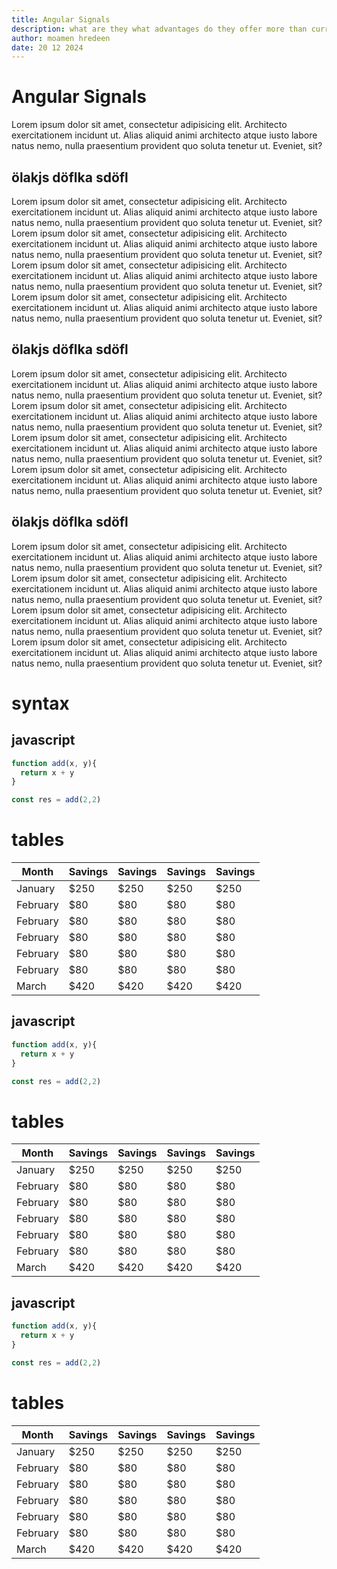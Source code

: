 ```yaml
---
title: Angular Signals
description: what are they what advantages do they offer more than current change detection mechanism
author: moamen hredeen
date: 20 12 2024
---
```


# Angular Signals

Lorem ipsum dolor sit amet, consectetur adipisicing elit. Architecto exercitationem incidunt ut. Alias aliquid animi architecto atque iusto labore natus nemo, nulla praesentium provident quo soluta tenetur ut. Eveniet, sit?

## ölakjs döflka sdöfl

Lorem ipsum dolor sit amet, consectetur adipisicing elit. Architecto exercitationem incidunt ut. Alias aliquid animi architecto atque iusto labore natus nemo, nulla praesentium provident quo soluta tenetur ut. Eveniet, sit?
Lorem ipsum dolor sit amet, consectetur adipisicing elit. Architecto exercitationem incidunt ut. Alias aliquid animi architecto atque iusto labore natus nemo, nulla praesentium provident quo soluta tenetur ut. Eveniet, sit?
Lorem ipsum dolor sit amet, consectetur adipisicing elit. Architecto exercitationem incidunt ut. Alias aliquid animi architecto atque iusto labore natus nemo, nulla praesentium provident quo soluta tenetur ut. Eveniet, sit?
Lorem ipsum dolor sit amet, consectetur adipisicing elit. Architecto exercitationem incidunt ut. Alias aliquid animi architecto atque iusto labore natus nemo, nulla praesentium provident quo soluta tenetur ut. Eveniet, sit?


## ölakjs döflka sdöfl

Lorem ipsum dolor sit amet, consectetur adipisicing elit. Architecto exercitationem incidunt ut. Alias aliquid animi architecto atque iusto labore natus nemo, nulla praesentium provident quo soluta tenetur ut. Eveniet, sit?
Lorem ipsum dolor sit amet, consectetur adipisicing elit. Architecto exercitationem incidunt ut. Alias aliquid animi architecto atque iusto labore natus nemo, nulla praesentium provident quo soluta tenetur ut. Eveniet, sit?
Lorem ipsum dolor sit amet, consectetur adipisicing elit. Architecto exercitationem incidunt ut. Alias aliquid animi architecto atque iusto labore natus nemo, nulla praesentium provident quo soluta tenetur ut. Eveniet, sit?
Lorem ipsum dolor sit amet, consectetur adipisicing elit. Architecto exercitationem incidunt ut. Alias aliquid animi architecto atque iusto labore natus nemo, nulla praesentium provident quo soluta tenetur ut. Eveniet, sit?

## ölakjs döflka sdöfl

Lorem ipsum dolor sit amet, consectetur adipisicing elit. Architecto exercitationem incidunt ut. Alias aliquid animi architecto atque iusto labore natus nemo, nulla praesentium provident quo soluta tenetur ut. Eveniet, sit?
Lorem ipsum dolor sit amet, consectetur adipisicing elit. Architecto exercitationem incidunt ut. Alias aliquid animi architecto atque iusto labore natus nemo, nulla praesentium provident quo soluta tenetur ut. Eveniet, sit?
Lorem ipsum dolor sit amet, consectetur adipisicing elit. Architecto exercitationem incidunt ut. Alias aliquid animi architecto atque iusto labore natus nemo, nulla praesentium provident quo soluta tenetur ut. Eveniet, sit?
Lorem ipsum dolor sit amet, consectetur adipisicing elit. Architecto exercitationem incidunt ut. Alias aliquid animi architecto atque iusto labore natus nemo, nulla praesentium provident quo soluta tenetur ut. Eveniet, sit?

# syntax

## javascript

```javascript
function add(x, y){
  return x + y
}

const res = add(2,2)
```

# tables

| Month    | Savings | Savings | Savings | Savings |
|----------|---------|---------|---------|---------|
| January  | $250    | $250    | $250    | $250    |
| February | $80     | $80     | $80     | $80     |
| February | $80     | $80     | $80     | $80     |
| February | $80     | $80     | $80     | $80     |
| February | $80     | $80     | $80     | $80     |
| February | $80     | $80     | $80     | $80     |
| March    | $420    | $420    | $420    | $420    |



## javascript

```javascript
function add(x, y){
  return x + y
}

const res = add(2,2)
```

# tables

| Month    | Savings | Savings | Savings | Savings |
|----------|---------|---------|---------|---------|
| January  | $250    | $250    | $250    | $250    |
| February | $80     | $80     | $80     | $80     |
| February | $80     | $80     | $80     | $80     |
| February | $80     | $80     | $80     | $80     |
| February | $80     | $80     | $80     | $80     |
| February | $80     | $80     | $80     | $80     |
| March    | $420    | $420    | $420    | $420    |

## javascript

```javascript
function add(x, y){
  return x + y
}

const res = add(2,2)
```

# tables

| Month    | Savings | Savings | Savings | Savings |
|----------|---------|---------|---------|---------|
| January  | $250    | $250    | $250    | $250    |
| February | $80     | $80     | $80     | $80     |
| February | $80     | $80     | $80     | $80     |
| February | $80     | $80     | $80     | $80     |
| February | $80     | $80     | $80     | $80     |
| February | $80     | $80     | $80     | $80     |
| March    | $420    | $420    | $420    | $420    |
